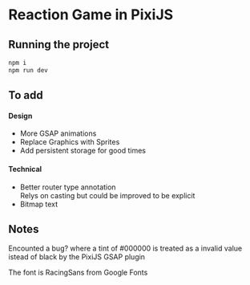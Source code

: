 # Reaction Game in PixiJS

## Running the project

```bash
npm i
npm run dev
```

## To add

#### Design

* More GSAP animations
* Replace Graphics with Sprites
* Add persistent storage for good times

#### Technical

* Better router type annotation \
  Relys on casting but could be improved to be explicit
* Bitmap text

## Notes

Encounted a bug? where a tint of #000000 is treated as a invalid value istead of black
by the PixiJS GSAP plugin

The font is RacingSans from Google Fonts
  
